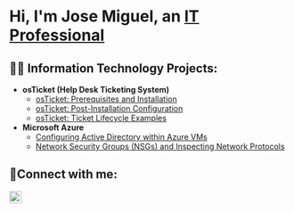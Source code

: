 <h1>Hi, I'm Jose Miguel, an <a href="https://linkedin.com/in/josemiguelnunez">IT Professional</a></h1>

<h2>👨‍💻 Information Technology Projects:</h2>

- <b>osTicket (Help Desk Ticketing System)</b>
  - [osTicket: Prerequisites and Installation](https://github.com/josemiguel-nunez/osticket-prereqs)
  - [osTicket: Post-Installation Configuration](https://github.com/josemiguel-nunez/osTicketPostConfig)
  - [osTicket: Ticket Lifecycle Examples](https://github.com/josemiguel-nunez/osTicketLifeCycle)
- <b>Microsoft Azure</b>
  - [Configuring Active Directory within Azure VMs](https://github.com/joshmadakorcc/configure-ad)
  - [Network Security Groups (NSGs) and Inspecting Network Protocols](https://github.com/joshmadakorcc/azure-network-protocols)

<h2>🤳Connect with me:</h2>

[<img align="left" alt="Josh | LinkedIn" width="22px" src="https://cdn.jsdelivr.net/npm/simple-icons@v3/icons/linkedin.svg" />][linkedin]

[twitter]: https://twitter.com/Josh
[instagram]: https://www.instagram.com/Josh
[linkedin]: https://linkedin.com/in/josemiguelnunez
